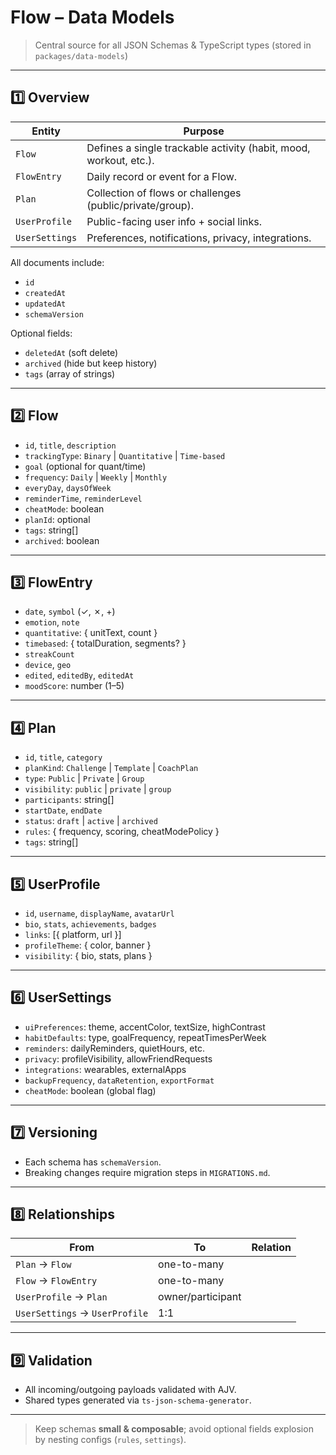 # Flow – Data Models

> Central source for all JSON Schemas & TypeScript types (stored in `packages/data-models`)

---

## 1️⃣ Overview
| Entity | Purpose |
|--------|---------|
| `Flow` | Defines a single trackable activity (habit, mood, workout, etc.). |
| `FlowEntry` | Daily record or event for a Flow. |
| `Plan` | Collection of flows or challenges (public/private/group). |
| `UserProfile` | Public-facing user info + social links. |
| `UserSettings` | Preferences, notifications, privacy, integrations. |

All documents include:
- `id`
- `createdAt`
- `updatedAt`
- `schemaVersion`

Optional fields:
- `deletedAt` (soft delete)
- `archived` (hide but keep history)
- `tags` (array of strings)

---

## 2️⃣ Flow
- `id`, `title`, `description`
- `trackingType`: `Binary` | `Quantitative` | `Time-based`
- `goal` (optional for quant/time)
- `frequency`: `Daily` | `Weekly` | `Monthly`
- `everyDay`, `daysOfWeek`
- `reminderTime`, `reminderLevel`
- `cheatMode`: boolean
- `planId`: optional
- `tags`: string[]
- `archived`: boolean

---

## 3️⃣ FlowEntry
- `date`, `symbol` (✓, ✗, +)
- `emotion`, `note`
- `quantitative`: { unitText, count }
- `timebased`: { totalDuration, segments? }
- `streakCount`
- `device`, `geo`
- `edited`, `editedBy`, `editedAt`
- `moodScore`: number (1–5)

---

## 4️⃣ Plan
- `id`, `title`, `category`
- `planKind`: `Challenge` | `Template` | `CoachPlan`
- `type`: `Public` | `Private` | `Group`
- `visibility`: `public` | `private` | `group`
- `participants`: string[]
- `startDate`, `endDate`
- `status`: `draft` | `active` | `archived`
- `rules`: { frequency, scoring, cheatModePolicy }
- `tags`: string[]

---

## 5️⃣ UserProfile
- `id`, `username`, `displayName`, `avatarUrl`
- `bio`, `stats`, `achievements`, `badges`
- `links`: [{ platform, url }]
- `profileTheme`: { color, banner }
- `visibility`: { bio, stats, plans }

---

## 6️⃣ UserSettings
- `uiPreferences`: theme, accentColor, textSize, highContrast
- `habitDefaults`: type, goalFrequency, repeatTimesPerWeek
- `reminders`: dailyReminders, quietHours, etc.
- `privacy`: profileVisibility, allowFriendRequests
- `integrations`: wearables, externalApps
- `backupFrequency`, `dataRetention`, `exportFormat`
- `cheatMode`: boolean (global flag)

---

## 7️⃣ Versioning
- Each schema has `schemaVersion`.
- Breaking changes require migration steps in `MIGRATIONS.md`.

---

## 8️⃣ Relationships
| From | To | Relation |
|------|----|----------|
| `Plan` → `Flow` | one-to-many |
| `Flow` → `FlowEntry` | one-to-many |
| `UserProfile` → `Plan` | owner/participant |
| `UserSettings` → `UserProfile` | 1:1 |

---

## 9️⃣ Validation
- All incoming/outgoing payloads validated with AJV.
- Shared types generated via `ts-json-schema-generator`.

---

> Keep schemas **small & composable**; avoid optional fields explosion by nesting configs (`rules`, `settings`).
